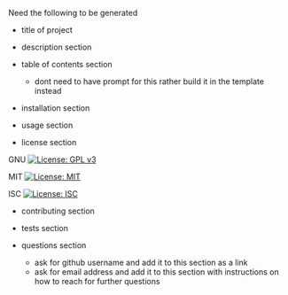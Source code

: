 Need the following to be generated 
- title of project
- description section

- table of contents section
    - dont need to have prompt for this rather build it in the template instead

- installation section 
- usage section 


- license section

GNU [![License: GPL v3](https://img.shields.io/badge/License-GPLv3-blue.svg)](https://www.gnu.org/licenses/gpl-3.0)


MIT [![License: MIT](https://img.shields.io/badge/License-MIT-yellow.svg)](https://opensource.org/licenses/MIT)

ISC [![License: ISC](https://img.shields.io/badge/License-ISC-blue.svg)](https://opensource.org/licenses/ISC)

- contributing section 
- tests section



- questions section 
    - ask for github username and add it to this section as a link
    - ask for email address and add it to this section with instructions on how to reach for further questions


